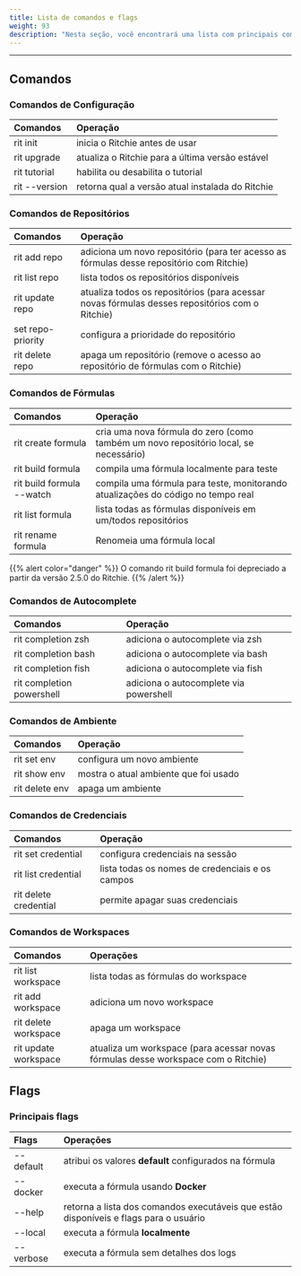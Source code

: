 ```yaml
---
title: Lista de comandos e flags
weight: 93
description: "Nesta seção, você encontrará uma lista com principais comandos do Ritchie."
---
```


---

## Comandos

### Comandos de Configuração

| Comandos      | Operação                                         |
| :------------ | :----------------------------------------------- |
| rit init      | inicia o Ritchie antes de usar                   |
| rit upgrade   | atualiza o Ritchie para a última versão estável  |
| rit tutorial  | habilita ou desabilita o tutorial                |
| rit --version | retorna qual a versão atual instalada do Ritchie |

### Comandos de Repositórios

| Comandos          | Operação                                                                                         |
| :---------------- | :----------------------------------------------------------------------------------------------- |
| rit add repo      | adiciona um novo repositório \(para ter acesso as fórmulas desse repositório com Ritchie\)       |
| rit list repo     | lista todos os repositórios disponíveis                                                          |
| rit update repo   | atualiza todos os repositórios \(para acessar novas fórmulas desses repositórios com o Ritchie\) |
| set repo-priority | configura a prioridade do repositório                                                            |
| rit delete repo   | apaga um repositório \(remove o acesso ao repositório de fórmulas com o Ritchie\)                |

### Comandos de Fórmulas

<table style="text-align:left">
  <thead>
    <tr>
      <th>Comandos</th>
      <th>Operação</th>
    </tr>
  </thead>
  <tbody>
    <tr>
      <td>rit create formula</td>
      <td>cria uma nova fórmula do zero (como também um novo repositório local, se necessário)</td>
    </tr>
    <tr>
      <td>rit build formula</td>
      <td>compila uma fórmula localmente para teste</td>
    </tr>
    <tr>
      <td style="text-align:left">rit build formula --watch</td>
      <td style="text-align:left">compila uma f&#xF3;rmula para teste, monitorando atualiza&#xE7;&#xF5;es
        do c&#xF3;digo no tempo real</td>
    </tr>
    <tr>
      <td style="text-align:left">rit list formula</td>
      <td style="text-align:left">lista todas as fórmulas disponíveis em um/todos repositórios</td>
    </tr>
    <tr>
      <td>rit rename formula</td>
      <td>Renomeia uma fórmula local</td>
    </tr>
  </tbody>
</table>

{{% alert color="danger" %}}
O comando rit build formula foi depreciado a partir da versão 2.5.0 do Ritchie.
{{% /alert %}}

### Comandos de Autocomplete

| Comandos                  | Operação                               |
| :------------------------ | :------------------------------------- |
| rit completion zsh        | adiciona o autocomplete via zsh        |
| rit completion bash       | adiciona o autocomplete via bash       |
| rit completion fish       | adiciona o autocomplete via fish       |
| rit completion powershell | adiciona o autocomplete via powershell |

### Comandos de Ambiente

| Comandos       | Operação                              |
| :------------- | :------------------------------------ |
| rit set env    | configura um novo ambiente            |
| rit show env   | mostra o atual ambiente que foi usado |
| rit delete env | apaga um ambiente                     |

### Comandos de Credenciais

| Comandos              | Operação                                        |
| :-------------------- | :---------------------------------------------- |
| rit set credential    | configura credenciais na sessão                 |
| rit list credential   | lista todas os nomes de credenciais e os campos |
| rit delete credential | permite apagar suas credenciais                 |

### Comandos de Workspaces

| Comandos             | Operações                                                                           |
| :------------------- | :---------------------------------------------------------------------------------- |
| rit list workspace   | lista todas as fórmulas do workspace                                                |
| rit add workspace    | adiciona um novo workspace                                                          |
| rit delete workspace | apaga um workspace                                                                 |
| rit update workspace | atualiza um workspace \(para acessar novas fórmulas desse workspace com o Ritchie\) |

## Flags

### Principais flags

| Flags     | Operações                                                                             |
| :-------- | :------------------------------------------------------------------------------------ |
| --default | atribui os valores **default** configurados na fórmula                                |
| --docker  | executa a fórmula usando **Docker**                                                   |
| --help    | retorna a lista dos comandos executáveis que estão disponíveis e flags para o usuário |
| --local   | executa a fórmula **localmente**                                                      |
| --verbose | executa a fórmula sem detalhes dos logs                                               |

